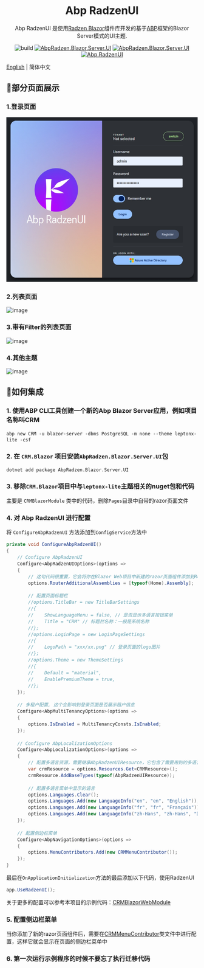 <h1 align="center">Abp RadzenUI</h1>

<div align="center">

Abp RadzenUI 是使用[Radzen Blazor](https://github.com/radzenhq/radzen-blazor)组件库开发的基于[ABP](https://github.com/abpframework/abp)框架的Blazor Server模式的UI主题.

![build](https://github.com/ShaoHans/Abp.RadzenUI/actions/workflows/publish-nuget.yml/badge.svg)
[![AbpRadzen.Blazor.Server.UI](https://img.shields.io/nuget/v/AbpRadzen.Blazor.Server.UI.svg?color=red)](https://www.nuget.org/packages/AbpRadzen.Blazor.Server.UI/)
[![AbpRadzen.Blazor.Server.UI](https://img.shields.io/nuget/dt/AbpRadzen.Blazor.Server.UI.svg?color=yellow)](https://www.nuget.org/packages/AbpRadzen.Blazor.Server.UI/)
[![Abp.RadzenUI](https://img.shields.io/badge/License-MIT-blue)](https://github.com/shaohans/Abp.RadzenUI/blob/master/LICENSE)

</div>

[English](README.md) | 简体中文

## 🎨部分页面展示

### 1.登录页面
![image](https://raw.githubusercontent.com/ShaoHans/Abp.RadzenUI/refs/heads/main/samples/CRM.Blazor.Web/wwwroot/images/login.png)

### 2.列表页面
![image](https://raw.githubusercontent.com/ShaoHans/Abp.RadzenUI/refs/heads/main/samples/CRM.Blazor.Web/wwwroot/images/list.png)

### 3.带有Filter的列表页面
![image](https://raw.githubusercontent.com/ShaoHans/Abp.RadzenUI/refs/heads/main/samples/CRM.Blazor.Web/wwwroot/images/list-with-filter.png)

### 4.其他主题
![image](https://raw.githubusercontent.com/ShaoHans/Abp.RadzenUI/refs/heads/main/samples/CRM.Blazor.Web/wwwroot/images/switch-theme.png)

## 🌱如何集成

### 1. 使用ABP CLI工具创建一个新的Abp Blazor Server应用，例如项目名称叫CRM
```shell
abp new CRM -u blazor-server -dbms PostgreSQL -m none --theme leptonx-lite -csf
```

### 2. 在 `CRM.Blazor` 项目安装`AbpRadzen.Blazor.Server.UI`包
```shell
dotnet add package AbpRadzen.Blazor.Server.UI
```

### 3. 移除`CRM.Blazor`项目中与`leptonx-lite`主题相关的nuget包和代码
主要是 `CRMBlazorModule` 类中的代码，删除`Pages`目录中自带的razor页面文件

### 4. 对 Abp RadzenUI 进行配置
将 `ConfigureAbpRadzenUI` 方法添加到`ConfigService`方法中
```csharp
private void ConfigureAbpRadzenUI()
{
    // Configure AbpRadzenUI
    Configure<AbpRadzenUIOptions>(options =>
    {
        // 这句代码很重要，它会将你在Blazor Web项目中新建的razor页面组件添加到Router中，这样就可以访问到了
        options.RouterAdditionalAssemblies = [typeof(Home).Assembly];

        // 配置页面标题栏
        //options.TitleBar = new TitleBarSettings
        //{
        //    ShowLanguageMenu = false, // 是否显示多语言按钮菜单
        //    Title = "CRM" // 标题栏名称：一般是系统名称
        //};
        //options.LoginPage = new LoginPageSettings
        //{
        //    LogoPath = "xxx/xx.png" // 登录页面的logo图片
        //};
        //options.Theme = new ThemeSettings
        //{
        //    Default = "material",
        //    EnablePremiumTheme = true,
        //};
    });

    // 多租户配置, 这个会影响到登录页面是否展示租户信息
    Configure<AbpMultiTenancyOptions>(options =>
    {
        options.IsEnabled = MultiTenancyConsts.IsEnabled;
    });

    // Configure AbpLocalizationOptions
    Configure<AbpLocalizationOptions>(options =>
    {
        // 配置多语言资源，需要继承AbpRadzenUIResource，它包含了需要用到的多语言信息
        var crmResource = options.Resources.Get<CRMResource>();
        crmResource.AddBaseTypes(typeof(AbpRadzenUIResource));

        // 配置多语言菜单中显示的语言
        options.Languages.Clear();
        options.Languages.Add(new LanguageInfo("en", "en", "English"));
        options.Languages.Add(new LanguageInfo("fr", "fr", "Français"));
        options.Languages.Add(new LanguageInfo("zh-Hans", "zh-Hans", "简体中文"));
    });

    // 配置侧边栏菜单
    Configure<AbpNavigationOptions>(options =>
    {
        options.MenuContributors.Add(new CRMMenuContributor());
    });
}
```

最后在`OnApplicationInitialization`方法的最后添加以下代码，使用RadzenUI
```csharp
app.UseRadzenUI();
```

关于更多的配置可以参考本项目的示例代码：[CRMBlazorWebModule](https://github.com/ShaoHans/Abp.RadzenUI/blob/main/samples/CRM.Blazor.Web/CRMBlazorWebModule.cs)

### 5. 配置侧边栏菜单
当你添加了新的razor页面组件后，需要在[CRMMenuContributor](https://github.com/ShaoHans/Abp.RadzenUI/blob/main/samples/CRM.Blazor.Web/Menus/CRMMenuContributor.cs)类文件中进行配置，这样它就会显示在页面的侧边栏菜单中

### 6. 第一次运行示例程序的时候不要忘了执行迁移代码

